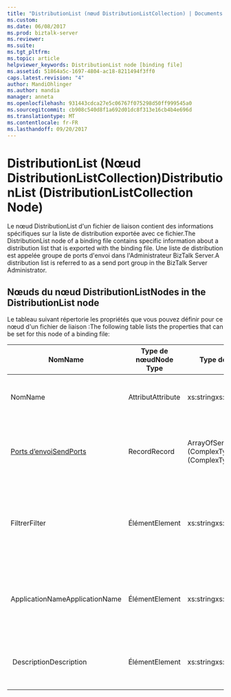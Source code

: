```yaml
---
title: "DistributionList (nœud DistributionListCollection) | Documents Microsoft"
ms.custom: 
ms.date: 06/08/2017
ms.prod: biztalk-server
ms.reviewer: 
ms.suite: 
ms.tgt_pltfrm: 
ms.topic: article
helpviewer_keywords: DistributionList node [binding file]
ms.assetid: 51864a5c-1697-4804-ac18-8211494f3ff0
caps.latest.revision: "4"
author: MandiOhlinger
ms.author: mandia
manager: anneta
ms.openlocfilehash: 931443cdca27e5c06767f075298d50ff999545a0
ms.sourcegitcommit: cb908c540d8f1a692d01dc8f313e16cb4b4e696d
ms.translationtype: MT
ms.contentlocale: fr-FR
ms.lasthandoff: 09/20/2017
---
```

# <a name="distributionlist-distributionlistcollection-node"></a><span data-ttu-id="b2582-102">DistributionList (Nœud DistributionListCollection)</span><span class="sxs-lookup"><span data-stu-id="b2582-102">DistributionList (DistributionListCollection Node)</span></span>
<span data-ttu-id="b2582-103">Le nœud DistributionList d'un fichier de liaison contient des informations spécifiques sur la liste de distribution exportée avec ce fichier.</span><span class="sxs-lookup"><span data-stu-id="b2582-103">The DistributionList node of a binding file contains specific information about a distribution list that is exported with the binding file.</span></span> <span data-ttu-id="b2582-104">Une liste de distribution est appelée groupe de ports d'envoi dans l'Administrateur BizTalk Server.</span><span class="sxs-lookup"><span data-stu-id="b2582-104">A distribution list is referred to as a send port group in the BizTalk Server Administrator.</span></span>  
  
## <a name="nodes-in-the-distributionlist-node"></a><span data-ttu-id="b2582-105">Nœuds du nœud DistributionList</span><span class="sxs-lookup"><span data-stu-id="b2582-105">Nodes in the DistributionList node</span></span>  
 <span data-ttu-id="b2582-106">Le tableau suivant répertorie les propriétés que vous pouvez définir pour ce nœud d'un fichier de liaison :</span><span class="sxs-lookup"><span data-stu-id="b2582-106">The following table lists the properties that can be set for this node of a binding file:</span></span>  
  
|<span data-ttu-id="b2582-107">**Nom**</span><span class="sxs-lookup"><span data-stu-id="b2582-107">**Name**</span></span>|<span data-ttu-id="b2582-108">**Type de nœud**</span><span class="sxs-lookup"><span data-stu-id="b2582-108">**Node Type**</span></span>|<span data-ttu-id="b2582-109">**Type de données**</span><span class="sxs-lookup"><span data-stu-id="b2582-109">**Data Type**</span></span>|<span data-ttu-id="b2582-110">**Description**</span><span class="sxs-lookup"><span data-stu-id="b2582-110">**Description**</span></span>|<span data-ttu-id="b2582-111">**Restrictions**</span><span class="sxs-lookup"><span data-stu-id="b2582-111">**Restrictions**</span></span>|<span data-ttu-id="b2582-112">**Commentaires**</span><span class="sxs-lookup"><span data-stu-id="b2582-112">**Comments**</span></span>|  
|--------------|-------------------|-------------------|---------------------|----------------------|------------------|  
|<span data-ttu-id="b2582-113">Nom</span><span class="sxs-lookup"><span data-stu-id="b2582-113">Name</span></span>|<span data-ttu-id="b2582-114">Attribut</span><span class="sxs-lookup"><span data-stu-id="b2582-114">Attribute</span></span>|<span data-ttu-id="b2582-115">xs:string</span><span class="sxs-lookup"><span data-stu-id="b2582-115">xs:string</span></span>|<span data-ttu-id="b2582-116">Spécifie le nom de la liste de distribution.</span><span class="sxs-lookup"><span data-stu-id="b2582-116">Specifies the name of the distribution list.</span></span>|<span data-ttu-id="b2582-117">Facultatif</span><span class="sxs-lookup"><span data-stu-id="b2582-117">Not required</span></span>|<span data-ttu-id="b2582-118">Valeur par défaut : vide</span><span class="sxs-lookup"><span data-stu-id="b2582-118">Default value: empty</span></span>|  
|[<span data-ttu-id="b2582-119">Ports d’envoi</span><span class="sxs-lookup"><span data-stu-id="b2582-119">SendPorts</span></span>](../core/sendports-distributionlist-node.md)|<span data-ttu-id="b2582-120">Record</span><span class="sxs-lookup"><span data-stu-id="b2582-120">Record</span></span>|<span data-ttu-id="b2582-121">ArrayOfSendPortRef (ComplexType)</span><span class="sxs-lookup"><span data-stu-id="b2582-121">ArrayOfSendPortRef (ComplexType)</span></span>|<span data-ttu-id="b2582-122">Spécifie le port d'envoi ou les ports d'envoi inclus dans la liste de distribution.</span><span class="sxs-lookup"><span data-stu-id="b2582-122">Specifies the send port or send ports included in the distribution list.</span></span>|<span data-ttu-id="b2582-123">Facultatif</span><span class="sxs-lookup"><span data-stu-id="b2582-123">Not required</span></span>|<span data-ttu-id="b2582-124">Valeur par défaut : Aucun</span><span class="sxs-lookup"><span data-stu-id="b2582-124">Default value: none</span></span>|  
|<span data-ttu-id="b2582-125">Filtrer</span><span class="sxs-lookup"><span data-stu-id="b2582-125">Filter</span></span>|<span data-ttu-id="b2582-126">Élément</span><span class="sxs-lookup"><span data-stu-id="b2582-126">Element</span></span>|<span data-ttu-id="b2582-127">xs:string</span><span class="sxs-lookup"><span data-stu-id="b2582-127">xs:string</span></span>|<span data-ttu-id="b2582-128">Spécifie le nom de l'expression de filtre facultative utilisée pour la liste de distribution.</span><span class="sxs-lookup"><span data-stu-id="b2582-128">Specifies the name of the optional filter expression used on this distribution list.</span></span>|<span data-ttu-id="b2582-129">Requis</span><span class="sxs-lookup"><span data-stu-id="b2582-129">Required</span></span>|<span data-ttu-id="b2582-130">Valeur par défaut : vide</span><span class="sxs-lookup"><span data-stu-id="b2582-130">Default value: empty</span></span>|  
|<span data-ttu-id="b2582-131">ApplicationName</span><span class="sxs-lookup"><span data-stu-id="b2582-131">ApplicationName</span></span>|<span data-ttu-id="b2582-132">Élément</span><span class="sxs-lookup"><span data-stu-id="b2582-132">Element</span></span>|<span data-ttu-id="b2582-133">xs:string</span><span class="sxs-lookup"><span data-stu-id="b2582-133">xs:string</span></span>|<span data-ttu-id="b2582-134">Spécifie le nom de l'application à laquelle est associée la liste de distribution.</span><span class="sxs-lookup"><span data-stu-id="b2582-134">Specifies the name of the application that the distribution list is associated with.</span></span>|<span data-ttu-id="b2582-135">Requis</span><span class="sxs-lookup"><span data-stu-id="b2582-135">Required</span></span>|<span data-ttu-id="b2582-136">Valeur par défaut : vide</span><span class="sxs-lookup"><span data-stu-id="b2582-136">Default value: empty</span></span>|  
|<span data-ttu-id="b2582-137"> Description</span><span class="sxs-lookup"><span data-stu-id="b2582-137">Description</span></span>|<span data-ttu-id="b2582-138">Élément</span><span class="sxs-lookup"><span data-stu-id="b2582-138">Element</span></span>|<span data-ttu-id="b2582-139">xs:string</span><span class="sxs-lookup"><span data-stu-id="b2582-139">xs:string</span></span>|<span data-ttu-id="b2582-140">Spécifie une description pour la liste de distribution.</span><span class="sxs-lookup"><span data-stu-id="b2582-140">Specifies a description for the distribution list.</span></span>|<span data-ttu-id="b2582-141">Requis</span><span class="sxs-lookup"><span data-stu-id="b2582-141">Required</span></span>|<span data-ttu-id="b2582-142">Valeur par défaut : vide</span><span class="sxs-lookup"><span data-stu-id="b2582-142">Default value: empty</span></span>|